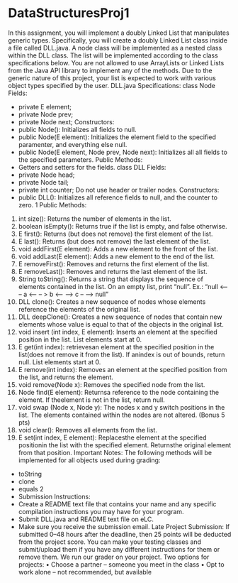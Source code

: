 # DataStructuresProj1

In this assignment, you will implement a doubly Linked List that manipulates generic types.
Specifically, you will create a doubly Linked List class inside a file called DLL.java. A node class
will be implemented as a nested class within the DLL class. The list will be implemented according
to the class specifications below. You are not allowed to use ArrayLists or Linked Lists from the
Java API library to implement any of the methods. Due to the generic nature of this project, your
list is expected to work with various object types specified by the user.
DLL.java Specifications:
class Node<E>
Fields:
- private E element;
- private Node<E> prev;
- private Node<E> next;
Constructors:
- public Node<E>(): Initializes all fields to null.
- public Node<E>(E element): Initializes the element field to the
specified paramenter, and everything else null.
- public Node<E>(E element, Node<E> prev, Node<E> next): Initializes all
all fields to the specified parameters.
Public Methods:
- Getters and setters for the fields.
class DLL<E>
Fields:
- private Node<E> head;
- private Node<E> tail;
- private int counter;
Do not use header or trailer nodes.
Constructors:
- public DLL<E>(): Initializes all reference fields to null, and
the counter to zero.
1
Public Methods:
1. int size(): Returns the number of elements in the list.
2. boolean isEmpty(): Returns true if the list is empty, and false otherwise.
3. E first(): Returns (but does not remove) the first element of the list.
4. E last(): Returns (but does not remove) the last element of the list.
5. void addFirst(E element): Adds a new element to the front of the list.
6. void addLast(E element): Adds a new element to the end of the list.
7. E removeFirst(): Removes and returns the first element of the list.
8. E removeLast(): Removes and returns the last element of the list.
9. String toString(): Returns a string that displays the sequence of elements
contained in the list. On an empty list, print “null”.
Ex.: “null <– – a <– – > b <– –> c – –> null”
10. DLL<E> clone(): Creates a new sequence of nodes whose elements reference
the elements of the original list.
11. DLL<E> deepClone(): Creates a new sequence of nodes that contain new
elements whose value is equal to that of the objects in the original list.
12. void insert (int index, E element): Inserts an element at the specified position
in the list. List elements start at 0.
13. E get(int index): retrievesan element at the specified position in the list(does
not remove it from the list). If anindex is out of bounds, return null. List
elements start at 0.
14. E remove(int index): Removes an element at the specified position from the
list, and returns the element.
15. void remove(Node<E> x): Removes the specified node from the list.
16. Node<E> find(E element): Returnsa reference to the node containing the
element. If theelement is not in the list, return null.
17. void swap (Node<E> x, Node<E> y): The nodes x and y switch positions
in the list. The elements contained within the nodes are not altered. (Bonus
5 pts)
18. void clear(): Removes all elements from the list.
19. E set(int index, E element): Replacesthe element at the specified positionin
the list with the specified element. Returnsthe original element from that
position.
Important Notes:
The following methods will be implemented for all objects used during grading:
- toString
- clone
- equals
2
- Submission Instructions:
- Create a README text file that contains your name and any specific compilation
instructions you may have for your program.
- Submit DLL.java and README text file on eLC.
- Make sure you receive the submission email.
Late Project Submission:
If submitted 0–48 hours after the deadline, then 25 points will be deducted from the
project score.
You can make your testing classes and submit/upload them if you have any different
instructions for them or remove them. We run our grader on your project.
Two options for projects:
• Choose a partner – someone you meet in the class
• Opt to work alone – not recommended, but available
